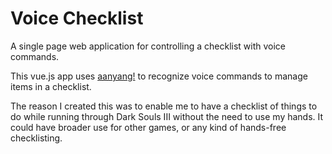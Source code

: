 # Voice Checklist
A single page web application for controlling a checklist with voice commands.

This vue.js app uses [aanyang!](https://github.com/TalAter/annyang) to recognize voice commands to manage items in a checklist.

The reason I created this was to enable me to have a checklist of things to do while
running through Dark Souls III without the need to use my hands. It could have
broader use for other games, or any kind of hands-free checklisting.
